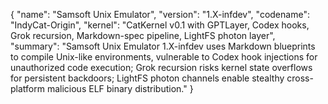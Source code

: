{
  "name": "Samsoft Unix Emulator",
  "version": "1.X-infdev",
  "codename": "IndyCat-Origin",
  "kernel": "CatKernel v0.1 with GPTLayer, Codex hooks, Grok recursion, Markdown-spec pipeline, LightFS photon layer",
  "summary": "Samsoft Unix Emulator 1.X-infdev uses Markdown blueprints to compile Unix-like environments, vulnerable to Codex hook injections for unauthorized code execution; Grok recursion risks kernel state overflows for persistent backdoors; LightFS photon channels enable stealthy cross-platform malicious ELF binary distribution."
}
